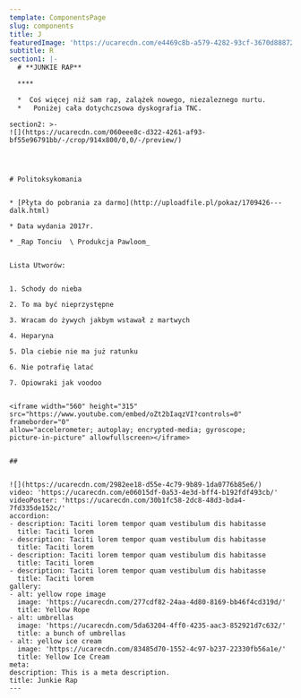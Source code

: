 ```yaml
---
template: ComponentsPage
slug: components
title: J
featuredImage: 'https://ucarecdn.com/e4469c8b-a579-4282-93cf-3670d88872d3/'
subtitle: R
section1: |-
  # **JUNKIE RAP**

  ****

  *  Coś więcej niż sam rap, zalążek nowego, niezaleznego nurtu.
  *   Poniżej cała dotychczsowa dyskografia TNC.                     


  ```
                                                                                                                                                                                              
  ```
section2: >-
  ![](https://ucarecdn.com/060eee8c-d322-4261-af93-bf55e96791bb/-/crop/914x800/0,0/-/preview/)




  # Politoksykomania


  * [Płyta do pobrania za darmo](http://uploadfile.pl/pokaz/1709426---dalk.html)

  * Data wydania 2017r.

  * _Rap Tonciu  \ Produkcja Pawloom_


  Lista Utworów:


  1. Schody do nieba 

  2. To ma być nieprzystępne

  3. Wracam do żywych jakbym wstawał z martwych

  4. Heparyna

  5. Dla ciebie nie ma już ratunku

  6. Nie potrafię latać 

  7. Opiowraki jak voodoo


  <iframe width="560" height="315"
  src="https://www.youtube.com/embed/oZt2bIaqzVI?controls=0" frameborder="0"
  allow="accelerometer; autoplay; encrypted-media; gyroscope;
  picture-in-picture" allowfullscreen></iframe>


  ## 


  ![](https://ucarecdn.com/2982ee18-d55e-4c79-9b89-1da0776b85e6/)
video: 'https://ucarecdn.com/e06015df-0a53-4e3d-bff4-b192fdf493cb/'
videoPoster: 'https://ucarecdn.com/30b1fc58-2dc8-48d3-bda4-7fd335de152c/'
accordion:
  - description: Taciti lorem tempor quam vestibulum dis habitasse
    title: Taciti lorem
  - description: Taciti lorem tempor quam vestibulum dis habitasse
    title: Taciti lorem
  - description: Taciti lorem tempor quam vestibulum dis habitasse
    title: Taciti lorem
  - description: Taciti lorem tempor quam vestibulum dis habitasse
    title: Taciti lorem
gallery:
  - alt: yellow rope image
    image: 'https://ucarecdn.com/277cdf82-24aa-4d80-8169-bb46f4cd319d/'
    title: Yellow Rope
  - alt: umbrellas
    image: 'https://ucarecdn.com/5da63204-4ff0-4235-aac3-852921d7c632/'
    title: a bunch of umbrellas
  - alt: yellow ice cream
    image: 'https://ucarecdn.com/83485d70-1552-4c97-b237-22330fb56a1e/'
    title: Yellow Ice Cream
meta:
  description: This is a meta description.
  title: Junkie Rap
---
```


